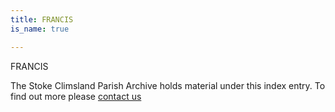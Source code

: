 ```yaml
---
title: FRANCIS
is_name: true

---
```


FRANCIS


The Stoke Climsland Parish Archive holds material under this index entry. To find out more please [contact us](/contact/)
